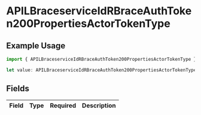 # APILBraceserviceIdRBraceAuthToken200PropertiesActorTokenType

## Example Usage

```typescript
import { APILBraceserviceIdRBraceAuthToken200PropertiesActorTokenType } from "authlete-typescript-sdk/models";

let value: APILBraceserviceIdRBraceAuthToken200PropertiesActorTokenType = {};
```

## Fields

| Field       | Type        | Required    | Description |
| ----------- | ----------- | ----------- | ----------- |